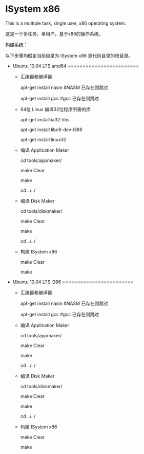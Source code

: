 ISystem x86
===========

This is a multiple task, single user, x86 operating system.

这是一个多任务，单用户，基于x86的操作系统。


构建系统：

以下步骤均假定当前目录为 ISystem x86 源代码目录的根目录。
	

* Ubuntu 10.04 LTS amd64
========================
	* 汇编器和编译器

		apt-get install nasm	#NASM 已存在则跳过

		apt-get install gcc		#gcc  已存在则跳过	


	* 64位 Linux 编译32位程序所需的库

		apt-get install ia32-libs

		apt-get install libc6-dev-i386

		apt-get install linux32


	* 编译 Application Maker

		cd tools/appmaker/

		make Clear

		make

		cd ../../


	* 编译 Disk Maker

		cd tools/diskmaker/

		make Clear

		make

		cd ../../


	* 构建 ISystem x86

		make Clear

		make






* Ubuntu 10.04 LTS i386
========================
	* 汇编器和编译器

		apt-get install nasm	#NASM 已存在则跳过

		apt-get install gcc		#gcc  已存在则跳过	


	* 编译 Application Maker

		cd tools/appmaker/

		make Clear

		make

		cd ../../


	* 编译 Disk Maker

		cd tools/diskmaker/

		make Clear

		make

		cd ../../

	* 构建 ISystem x86

		make Clear

		make
